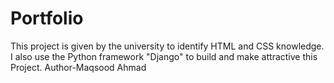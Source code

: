 # Portfolio
This  project is given by the university to identify HTML and CSS knowledge. I also use the Python framework "Django" to build and make attractive this Project. 
Author-Maqsood Ahmad
